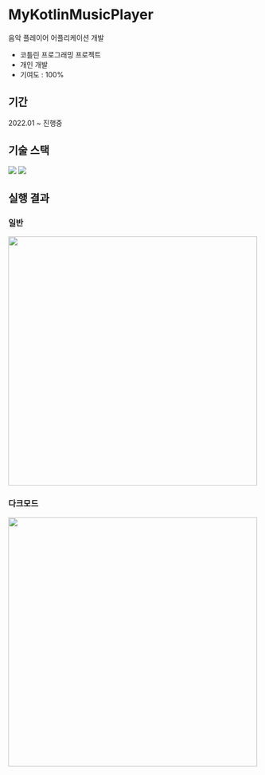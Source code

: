 # MyKotlinMusicPlayer
음악 플레이어 어플리케이션 개발

- 코틀린 프로그래밍 프로젝트
- 개인 개발
- 기여도 : 100%

## 기간
2022.01 ~ 진행중

## 기술 스택
<img src="https://img.shields.io/badge/Android-3DDC84?style=for-the-badge&logo=Android&logoColor=white"> <img src="https://img.shields.io/badge/Kotlin-7F52FF?style=for-the-badge&logo=Kotlin&logoColor=white">

## 실행 결과
### 일반

<img src=https://user-images.githubusercontent.com/52537019/195994388-2d038c9f-ff4e-4900-a681-f43f380846eb.png width=500pt>

### 다크모드

<img src=https://user-images.githubusercontent.com/52537019/195994426-66f0c011-16c3-454c-a9c5-f4e80c35ce50.png width=500pt>
